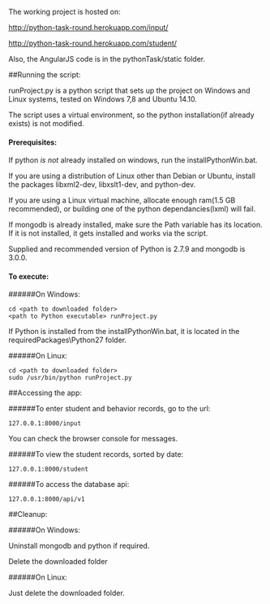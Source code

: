 

The working project is hosted on:

http://python-task-round.herokuapp.com/input/

http://python-task-round.herokuapp.com/student/

Also, the AngularJS code is in the pythonTask/static folder.

##Running the script:

  runProject.py is a python script that sets up the project on Windows and Linux systems, tested on Windows 7,8 and Ubuntu 14.10.
  
  The script uses a virtual environment, so the python installation(if already exists) is not modified.


####  Prerequisites:
If python *is not* already installed on windows, run the installPythonWin.bat. 

If you are using a distribution of Linux other than Debian or Ubuntu, install the packages libxml2-dev, libxslt1-dev, and python-dev.

If you are using a Linux virtual machine, allocate enough ram(1.5 GB recommended), or building one of the python dependancies(lxml) will fail.

If mongodb is already installed, make sure the Path variable has its location. If it is not installed, it gets installed and works via the script. 

Supplied and recommended version of Python is 2.7.9 and mongodb is 3.0.0.
	  

####  To execute:
  
######On Windows:
    
    cd <path to downloaded folder>
    <path to Python executable> runProject.py
      
  If Python is installed from the installPythonWin.bat, it is located in the requiredPackages\Python27 folder.

######On Linux:
    
    cd <path to downloaded folder>
    sudo /usr/bin/python runProject.py



##Accessing the app:

######To enter student and behavior records, go to the url:
  
    127.0.0.1:8000/input
    
  You can check the browser console for messages.

######To view the student records, sorted by date:
  
    127.0.0.1:8000/student

######To access the database api:
  
    127.0.0.1:8000/api/v1



##Cleanup:

######On Windows:
  
  Uninstall mongodb and python if required.
    
  Delete the downloaded folder

######On Linux:
  
  Just delete the downloaded folder.
